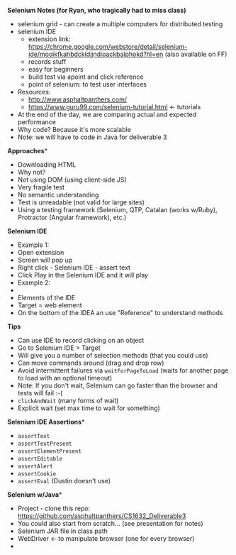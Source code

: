 **Selenium Notes (for Ryan, who tragically had to miss class)**

* selenium grid - can create a multiple computers for distributed testing
* selenium IDE
  * extension link: https://chrome.google.com/webstore/detail/selenium-ide/mooikfkahbdckldjjndioackbalphokd?hl=en (also available on FF)
  * records stuff
  * easy for beginners
  * build test via apoint and click reference
  * point of selenium: to test user interfaces
* Resources:
  * http://www.asphaltpanthers.com/
  * https://www.guru99.com/selenium-tutorial.html <- tutorials
* At the end of the day, we are comparing actual and expected performance
* Why code? Because it's more scalable
* Note: we will have to code in Java for deliverable 3

**Approaches***
* Downloading HTML
 * Why not? 
  * Not using DOM (using client-side JS)
  * Very fragile test
  * No semantic understanding
  * Test is unreadable (not valid for large sites)
* Using a testing framework (Selenium, QTP, Catalan (works w/Ruby), Protractor (Angular framework), etc.)

**Selenium IDE**
* Example 1:
 * Open extension
 * Screen will pop up
 * Right click - Selenium IDE - assert text
 * Click Play in the Selenium IDE and it will play
* Example 2: 
 * 
* Elements of the IDE
 * Target = web element
 * On the bottom of the IDEA an use "Reference" to understand methods
 
**Tips**
* Can use IDE to record clicking on an object
* Go to Selenium IDE > Target
* Will give you a number of selection methods (that you could use)
* Can move commands around (drag and drop row) 
* Avoid intermittent failures via `waitForPageToLoad` (waits for another page to load with an optional timeout) 
 * Note: If you don't wait, Selenium can go faster than the browser and tests will fail :-(
 * `clickAndWait` (many forms of wait)
* Explicit wait (set max time to wait for something)

**Selenium IDE Assertions***
* `assertText`
* `assertTextPresent`
* `assertElementPresent`
* `assertEditable`
* `assertAlert`
* `assertCookie`
* `assertEval` (Dustin doesn't use)

**Selenium w/Java***
* Project - clone this repo: https://github.com/asphaltpanthers/CS1632_Deliverable3
 * You could also start from scratch... (see presentation for notes)
 * Selenium JAR file in class path
 * WebDriver <- to manipulate browser (one for every browser)
* 






